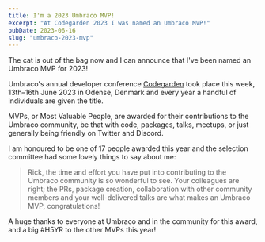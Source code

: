 ```yaml
---
title: I'm a 2023 Umbraco MVP!
excerpt: "At Codegarden 2023 I was named an Umbraco MVP!"
pubDate: 2023-06-16
slug: "umbraco-2023-mvp"
---
```


The cat is out of the bag now and I can announce that I've been named an Umbraco MVP for 2023!

Umbraco's annual developer conference [Codegarden](https://codegarden.umbraco.com) took place this week, 13th–16th June 2023 in Odense, Denmark and every year a handful of individuals are given the title.

MVPs, or Most Valuable People, are awarded for their contributions to the Umbraco community, be that with code, packages, talks, meetups, or just generally being friendly on Twitter and Discord.

I am honoured to be one of 17 people awarded this year and the selection committee had some lovely things to say about me:

> Rick, the time and effort you have put into contributing to the Umbraco community is so wonderful to see. Your colleagues are right; the PRs, package creation, collaboration with other community members and your well-delivered talks are what makes an Umbraco MVP, congratulations!

A huge thanks to everyone at Umbraco and in the community for this award, and a big #H5YR to the other MVPs this year!